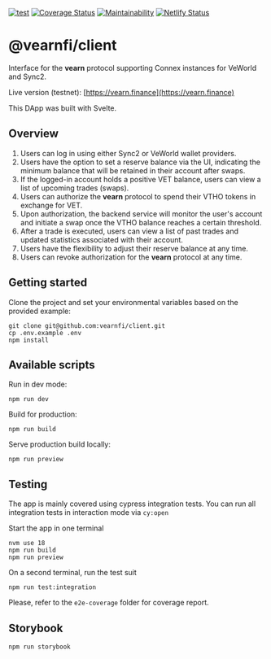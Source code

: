[![test](https://github.com/veFarm/client/workflows/test/badge.svg)](https://github.com/veFarm/client/actions/workflows/test.yml)
[![Coverage Status](https://coveralls.io/repos/github/vearnfi/client/badge.svg?branch=main)](https://coveralls.io/github/vearnfi/client?branch=main) [![Maintainability](https://api.codeclimate.com/v1/badges/fdd1d0c953b7d5565216/maintainability)](https://codeclimate.com/github/veFarm/client/maintainability)
[![Netlify Status](https://api.netlify.com/api/v1/badges/c6966685-9414-4895-85f8-10b42cd3bc43/deploy-status)](https://app.netlify.com/sites/symphonious-macaron-41163f/deploys)

# @vearnfi/client

Interface for the **vearn** protocol supporting Connex instances for VeWorld and Sync2.

Live version (testnet): [https://vearn.finance](https://vearn.finance)

This DApp was built with Svelte.

## Overview

1. Users can log in using either Sync2 or VeWorld wallet providers.
2. Users have the option to set a reserve balance via the UI, indicating the minimum balance that will be retained in their account after swaps.
3. If the logged-in account holds a positive VET balance, users can view a list of upcoming trades (swaps).
4. Users can authorize the **vearn** protocol to spend their VTHO tokens in exchange for VET.
5. Upon authorization, the backend service will monitor the user's account and initiate a swap once the VTHO balance reaches a certain threshold.
6. After a trade is executed, users can view a list of past trades and updated statistics associated with their account.
7. Users have the flexibility to adjust their reserve balance at any time.
8. Users can revoke authorization for the **vearn** protocol at any time.

## Getting started

Clone the project and set your environmental variables based on the provided example:

```
git clone git@github.com:vearnfi/client.git
cp .env.example .env
npm install
```

## Available scripts

Run in dev mode:

```
npm run dev
```

Build for production:

```
npm run build
```

Serve production build locally:

```
npm run preview
```

## Testing

The app is mainly covered using cypress integration tests. You can run all integration tests in interaction mode via `cy:open`

Start the app in one terminal

```
nvm use 18
npm run build
npm run preview
```

On a second terminal, run the test suit

```
npm run test:integration
```

Please, refer to the `e2e-coverage` folder for coverage report.

## Storybook

```
npm run storybook
```
